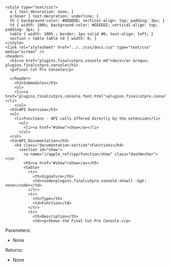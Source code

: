     <style type="text/css">
      a { text-decoration: none; }
      a:hover { text-decoration: underline; }
      th { background-color: #DDDDDD; vertical-align: top; padding: 3px; }
      td { width: 100%; background-color: #EEEEEE; vertical-align: top; padding: 3px; }
      table { width: 100% ; border: 1px solid #0; text-align: left; }
      section > table table td { width: 0; }
    </style>
    <link rel="stylesheet" href="../../css/docs.css" type="text/css" media="screen" />
    <header>
      <h1><a href="plugins.finalcutpro.console.md">docs</a> &raquo; plugins.finalcutpro.console</h1>
      <p>Final Cut Pro Console</p>

      </header>
        <h3>Submodules</h3>
        <ul>
        <li><a href="plugins.finalcutpro.console.font.html">plugins.finalcutpro.console.font</a></li>
        </ul>
      <h3>API Overview</h3>
      <ul>
        <li>Functions - API calls offered directly by the extension</li>
          <ul>
            <li><a href="#show">show</a></li>
          </ul>
      </ul>
      <h3>API Documentation</h3>
        <h4 class="documentation-section">Functions</h4>
          <section id="show">
            <a name="//apple_ref/cpp/Function/show" class="dashAnchor"></a>
            <h5><a href="#show">show</a></h5>
            <table>
              <tr>
                <th>Signature</th>
                <td><code>plugins.finalcutpro.console.show() -&gt; none</code></td>
              </tr>
              <tr>
                <th>Type</th>
                <td>Function</td>
              </tr>
              <tr>
                <th>Description</th>
                <td><p>Shows the Final Cut Pro Console.</p>
<p>Parameters:</p>
<ul>
<li>None</li>
</ul>
<p>Returns:</p>
<ul>
<li>None</li>
</ul>
</td>
              </tr>
            </table>
          </section>
